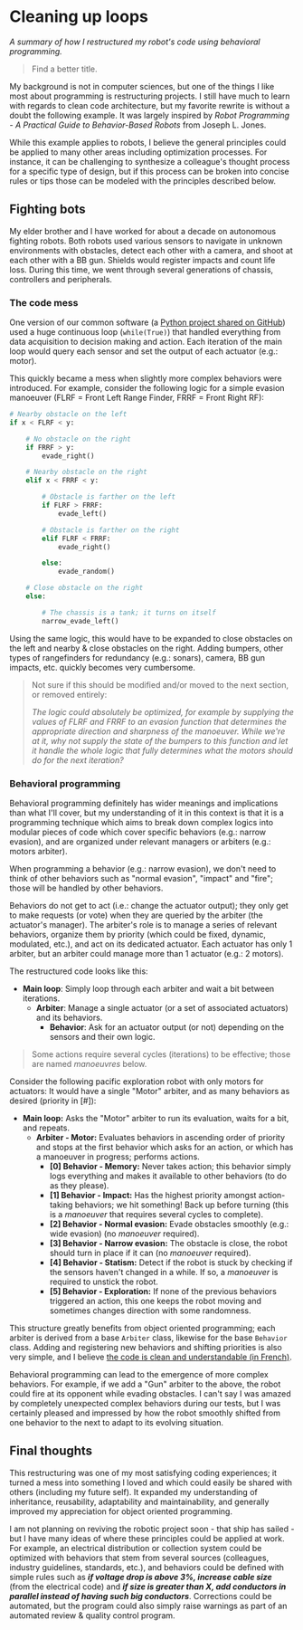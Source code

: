 # Cleaning up loops

*A summary of how I restructured my robot's code using behavioral programming.*

> Find a better title.

My background is not in computer sciences, but one of the things I like most about programming is restructuring projects. I still have much to learn with regards to clean code architecture, but my favorite rewrite is without a doubt the following example. It was largely inspired by *Robot Programming - A Practical Guide to Behavior-Based Robots* from Joseph L. Jones.

While this example applies to robots, I believe the general principles could be applied to many other areas including optimization processes. For instance, it can be challenging to synthesize a colleague's thought process for a specific type of design, but if this process can be broken into concise rules or tips those can be modeled with the principles described below.

## Fighting bots

My elder brother and I have worked for about a decade on autonomous fighting robots. Both robots used various sensors to navigate in unknown environments with obstacles, detect each other with a camera, and shoot at each other with a BB gun. Shields would register impacts and count life loss. During this time, we went through several generations of chassis, controllers and peripherals.

### The code mess

One version of our common software (a [Python project shared on GitHub](https://github.com/miek770/marcus-base)) used a huge continuous loop (`while(True)`) that handled everything from data acquisition to decision making and action. Each iteration of the main loop would query each sensor and set the output of each actuator (e.g.: motor).

This quickly became a mess when slightly more complex behaviors were introduced. For example, consider the following logic for a simple evasion manoeuver (FLRF = Front Left Range Finder, FRRF = Front Right RF):

```python
# Nearby obstacle on the left
if x < FLRF < y:

    # No obstacle on the right
    if FRRF > y:
        evade_right()

    # Nearby obstacle on the right
    elif x < FRRF < y:

        # Obstacle is farther on the left
        if FLRF > FRRF:
            evade_left()

        # Obstacle is farther on the right
        elif FLRF < FRRF:
            evade_right()

        else:
            evade_random()

    # Close obstacle on the right
    else:

        # The chassis is a tank; it turns on itself
        narrow_evade_left()
```

Using the same logic, this would have to be expanded to close obstacles on the left and nearby & close obstacles on the right. Adding bumpers, other types of rangefinders for redundancy (e.g.: sonars), camera, BB gun impacts, etc. quickly becomes very cumbersome.

> Not sure if this should be modified and/or moved to the next section, or removed entirely:
>
> *The logic could absolutely be optimized, for example by supplying the values of FLRF and FRRF to an evasion function that determines the appropriate direction and sharpness of the manoeuver. While we're at it, why not supply the state of the bumpers to this function and let it handle the whole logic that fully determines what the motors should do for the next iteration?*

### Behavioral programming

Behavioral programming definitely has wider meanings and implications than what I'll cover, but my understanding of it in this context is that it is a programming technique which aims to break down complex logics into modular pieces of code which cover specific behaviors (e.g.: narrow evasion), and are organized under relevant managers or arbiters (e.g.: motors arbiter).

When programming a behavior (e.g.: narrow evasion), we don't need to think of other behaviors such as "normal evasion", "impact" and "fire"; those will be handled by other behaviors.

Behaviors do not get to act (i.e.: change the actuator output); they only get to make requests (or vote) when they are queried by the arbiter (the actuator's manager). The arbiter's role is to manage a series of relevant behaviors, organize them by priority (which could be fixed, dynamic, modulated, etc.), and act on its dedicated actuator. Each actuator has only 1 arbiter, but an arbiter could manage more than 1 actuator (e.g.: 2 motors).

The restructured code looks like this:

* **Main loop**: Simply loop through each arbiter and wait a bit between iterations.
  * **Arbiter**: Manage a single actuator (or a set of associated actuators) and its behaviors.
    * **Behavior**: Ask for an actuator output (or not) depending on the sensors and their own logic.

> Some actions require several cycles (iterations) to be effective; those are named *manoeuvres* below.

Consider the following pacific exploration robot with only motors for actuators: It would have a single "Motor" arbiter, and as many behaviors as desired (priority in [#]):

* **Main loop:** Asks the "Motor" arbiter to run its evaluation, waits for a bit, and repeats.
  * **Arbiter - Motor:** Evaluates behaviors in ascending order of priority and stops at the first behavior which asks for an action, or which has a manoeuver in progress; performs actions.
    * **[0] Behavior - Memory:** Never takes action; this behavior simply logs everything and makes it available to other behaviors (to do as they please).
    * **[1] Behavior - Impact:** Has the highest priority amongst action-taking behaviors; we hit something! Back up before turning (this is a *manoeuver* that requires several cycles to complete).
    * **[2] Behavior - Normal evasion:** Evade obstacles smoothly (e.g.: wide evasion) (no *manoeuver* required).
    * **[3] Behavior - Narrow evasion:** The obstacle is close, the robot should turn in place if it can (no *manoeuver* required).
    * **[4] Behavior - Statism:** Detect if the robot is stuck by checking if the sensors haven't changed in a while. If so, a *manoeuver* is required to unstick the robot.
    * **[5] Behavior - Exploration:** If none of the previous behaviors triggered an action, this one keeps the robot moving and sometimes changes direction with some randomness.

This structure greatly benefits from object oriented programming; each arbiter is derived from a base `Arbiter` class, likewise for the base `Behavior` class. Adding and registering new behaviors and shifting priorities is also very simple, and I believe [the code is clean and understandable (in French)](https://github.com/miek770/marcus-base).

Behavioral programming can lead to the emergence of more complex behaviors. For example, if we add a "Gun" arbiter to the above, the robot could fire at its opponent while evading obstacles. I can't say I was amazed by completely unexpected complex behaviors during our tests, but I was certainly pleased and impressed by how the robot smoothly shifted from one behavior to the next to adapt to its evolving situation.

## Final thoughts

This restructuring was one of my most satisfying coding experiences; it turned a mess into something I loved and which could easily be shared with others (including my future self). It expanded my understanding of inheritance, reusability, adaptability and maintainability, and generally improved my appreciation for object oriented programming.

I am not planning on reviving the robotic project soon - that ship has sailed - but I have many ideas of where these principles could be applied at work. For example, an electrical distribution or collection system could be optimized with behaviors that stem from several sources (colleagues, industry guidelines, standards, etc.), and behaviors could be defined with simple rules such as ***if voltage drop is above 3%, increase cable size*** (from the electrical code) and ***if size is greater than X, add conductors in parallel instead of having such big conductors***. Corrections could be automated, but the program could also simply raise warnings as part of an automated review & quality control program.
